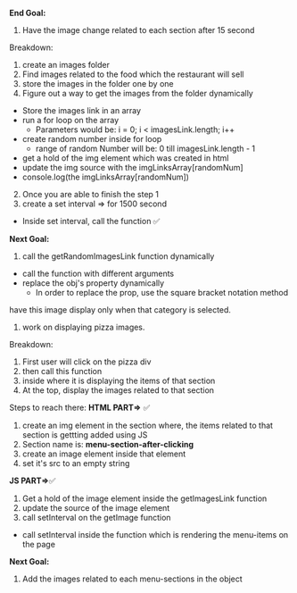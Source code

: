 **End Goal:**

1. Have the image change related to each section after 15 second

Breakdown:

1. create an images folder
2. Find images related to the food which the restaurant will sell
3. store the images in the folder one by one
4. Figure out a way to get the images from the folder dynamically

- Store the images link in an array
- run a for loop on the array
  - Parameters would be: i = 0; i < imagesLink.length; i++
- create random number inside for loop
  - range of random Number will be: 0 till imagesLink.length - 1
- get a hold of the img element which was created in html
- update the img source with the imgLinksArray[randomNum]
- console.log(the imgLinksArray[randomNum])

2. Once you are able to finish the step 1
3. create a set interval => for 1500 second

- Inside set interval, call the function
  ✅

**Next Goal:**

1. call the getRandomImagesLink function dynamically

- call the function with different arguments
- replace the obj's property dynamically
  - In order to replace the prop, use the square bracket notation method

have this image display only when that category is selected.

1. work on displaying pizza images.

Breakdown:

1. First user will click on the pizza div
2. then call this function
3. inside where it is displaying the items of that section
4. At the top, display the images related to that section

Steps to reach there:
**HTML PART=>** ✅

1. create an img element in the section where, the items related to that section is gettting added using JS
2. Section name is: **menu-section-after-clicking**
3. create an image element inside that element
4. set it's src to an empty string

**JS PART=>**✅

1. Get a hold of the image element inside the getImagesLink function
2. update the source of the image element
3. call setInterval on the getImage function

- call setInterval inside the function which is rendering the menu-items on the page

**Next Goal:**

1. Add the images related to each menu-sections in the object
